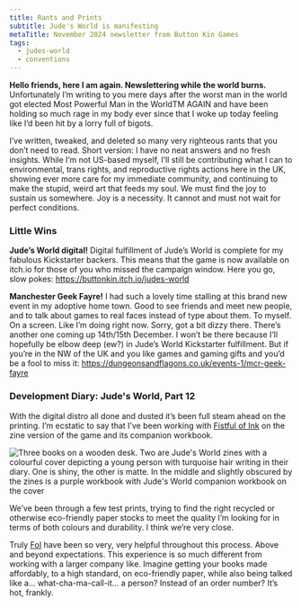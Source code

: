 ```yaml
---
title: Rants and Prints
subtitle: Jude's World is manifesting
metaTitle: November 2024 newsletter from Button Kin Games
tags:
  - judes-world
  - conventions
---
```


<p>
    <strong>Hello friends, here I am again. Newslettering while the world burns.</strong> Unfortunately I’m writing to you mere days after the worst man in the world got elected Most Powerful Man in the WorldTM AGAIN and have been holding so much rage in my body ever since that I woke up today feeling like I’d been hit by a lorry full of bigots.
</p><p>
    I’ve written, tweaked, and deleted so many very righteous rants that you don’t need to read. Short version: I have no neat answers and no fresh insights. While I’m not US-based myself, I’ll still be contributing what I can to environmental, trans rights, and reproductive rights actions here in the UK, showing ever more care for my immediate community, and continuing to make the stupid, weird art that feeds my soul. We must find the joy to sustain us somewhere. Joy is a necessity. It cannot and must not wait for perfect conditions.
</p>
<h3>Little Wins</h3>
<p>
    <strong>Jude’s World digital!</strong> Digital fulfillment of Jude’s World is complete for my fabulous Kickstarter backers. This means that the game is now available on itch.io for those of you who missed the campaign window. Here you go, slow pokes: <a href="https://buttonkin.itch.io/judes-world" target="_blank">https://buttonkin.itch.io/judes-world</a>
</p><p>
    <strong>Manchester Geek Fayre!</strong> I had such a lovely time stalling at this brand new event in my adoptive home town. Good to see friends and meet new people, and to talk about games to real faces instead of type about them. To myself. On a screen. Like I’m doing right now. Sorry, got a bit dizzy there. There’s another one coming up 14th/15th December. I won’t be there because I’ll hopefully be elbow deep (ew?) in Jude’s World Kickstarter fulfillment. But if you’re in the NW of the UK and you like games and gaming gifts and you’d be a fool to miss it: <a href="https://dungeonsandflagons.co.uk/events-1/mcr-geek-fayre" target="_blank">https://dungeonsandflagons.co.uk/events-1/mcr-geek-fayre</a>
</p>
<h3>Development Diary: Jude's World, Part 12</h3>
<p>
    With the digital distro all done and dusted it’s been full steam ahead on the printing. I’m ecstatic to say that I’ve been working with <a href="http://fistful.ink/" target="_blank">Fistful of Ink</a> on the zine version of the game and its companion workbook.
</p>
<img src="/assets/images/newsletter/judes_world_test_prints.png" alt="Three books on a wooden desk. Two are Jude's World zines with a colourful cover depicting a young person with turquoise hair writing in their diary. One is shiny, the other is matte. In the middle and slightly obscured by the zines is a purple workbook with Jude's World companion workbook on the cover">
<p>
    We’ve been through a few test prints, trying to find the right recycled or otherwise eco-friendly paper stocks to meet the quality I’m looking for in terms of both colours and durability. I think we’re very close.
</p><p>
    Truly <a href="http://fistful.ink/" target="_blank">FoI</a> have been so very, very helpful throughout this process. Above and beyond expectations. This experience is so much different from working with a larger company like. Imagine getting your books made affordably, to a high standard, on eco-friendly paper, while also being talked like a… what-cha-ma-call-it… a person? Instead of an order number? It’s hot, frankly.
</p>
